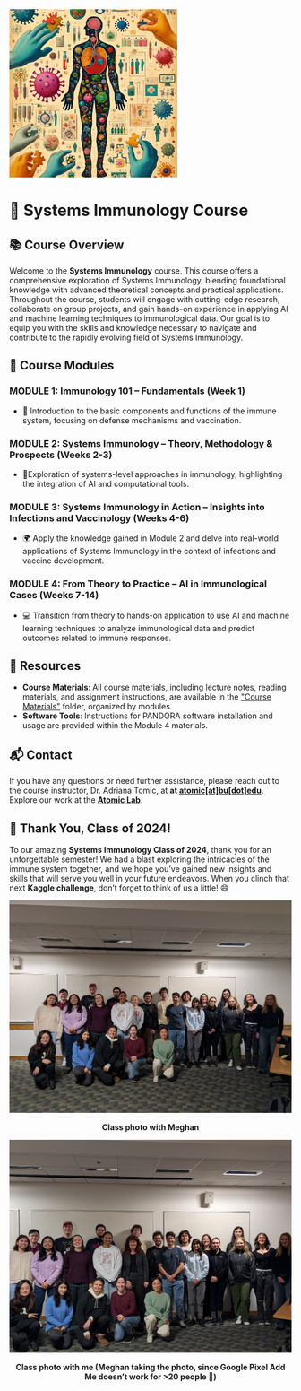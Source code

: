 <img src="https://github.com/atomiclaboratory/BE500_Systems_Immunology_Fall_2024/blob/main/Images/Codex%20Seraphinius%20BE500.webp" alt="Systems Immunology Course" width="300"/>

# 🧬 **Systems Immunology Course**

## 📚 **Course Overview**
Welcome to the **Systems Immunology** course. This course offers a comprehensive exploration of Systems Immunology, blending foundational knowledge with advanced theoretical concepts and practical applications. Throughout the course, students will engage with cutting-edge research, collaborate on group projects, and gain hands-on experience in applying AI and machine learning techniques to immunological data. Our goal is to equip you with the skills and knowledge necessary to navigate and contribute to the rapidly evolving field of Systems Immunology.

## 📅 **Course Modules**

### **MODULE 1: Immunology 101 – Fundamentals (Week 1)**
- 🧠 Introduction to the basic components and functions of the immune system, focusing on defense mechanisms and vaccination.

### **MODULE 2: Systems Immunology – Theory, Methodology & Prospects (Weeks 2-3)**
- 🔬Exploration of systems-level approaches in immunology, highlighting the integration of AI and computational tools.

### **MODULE 3: Systems Immunology in Action – Insights into Infections and Vaccinology (Weeks 4-6)**
- 🌍 Apply the knowledge gained in Module 2 and delve into real-world applications of Systems Immunology in the context of infections and vaccine development.

### **MODULE 4: From Theory to Practice – AI in Immunological Cases (Weeks 7-14)**
- 💻 Transition from theory to hands-on application to use AI and machine learning techniques to analyze immunological data and predict outcomes related to immune responses.

## 🔗 **Resources**
- **Course Materials**: All course materials, including lecture notes, reading materials, and assignment instructions, are available in the ["Course Materials"](./Course%20Materials) folder, organized by modules.
- **Software Tools**: Instructions for PANDORA software installation and usage are provided within the Module 4 materials.


## 📬 **Contact**
If you have any questions or need further assistance, please reach out to the course instructor, Dr. Adriana Tomic, at **at [atomic\[at\]bu\[dot\]edu](mailto:atomic@bu.edu)**. Explore our work at the **[Atomic Lab](http://atomic-lab.org)**.

## 🙌 **Thank You, Class of 2024!**
To our amazing **Systems Immunology Class of 2024**, thank you for an unforgettable semester! We had a blast exploring the intricacies of the immune system together, and we hope you’ve gained new insights and skills that will serve you well in your future endeavors. When you clinch that next **Kaggle challenge**, don’t forget to think of us a little! 😄

<div align="center">
  <img src="https://github.com/atomiclaboratory/systems_immunology_course_2024/blob/main/Images/BE500%20Class%202024.jpg" alt="Class photo with Meghan" width="600"/>
  <p><strong>Class photo with Meghan</strong></p>
</div>

<div align="center">
  <img src="https://github.com/atomiclaboratory/systems_immunology_course_2024/blob/main/Images/Systems%20Immunology%20Class%202024.jpg" alt="Class photo with Dr. Adriana Tomic" width="600"/>
  <p><strong>Class photo with me (Meghan taking the photo, since Google Pixel Add Me doesn’t work for >20 people 🫤)</strong></p>
</div>